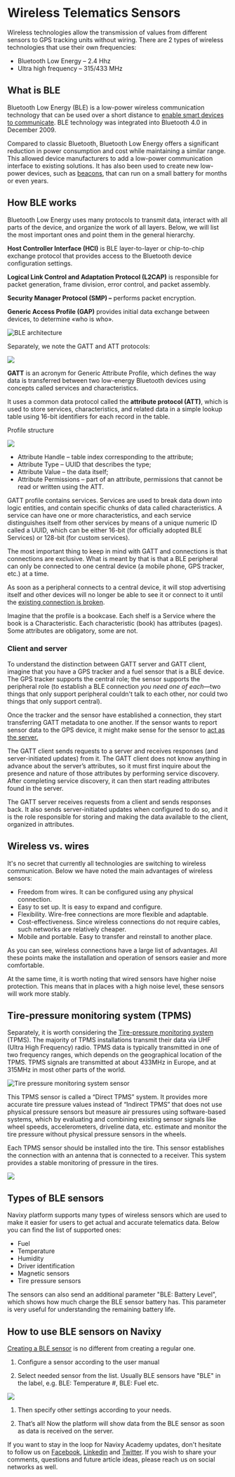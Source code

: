 # Wireless Telematics Sensors

Wireless technologies allow the transmission of values from different sensors to GPS tracking units without wiring. There are 2 types of wireless technologies that use their own frequencies:

- Bluetooth Low Energy – 2.4 Hhz
- Ultra high frequency – 315/433 MHz

## What is BLE

Bluetooth Low Energy (BLE) is a low-power wireless communication technology that can be used over a short distance to [enable smart devices to communicate](https://www.centare.com/blog/what_is_bluetooth_low_energy/). BLE technology was integrated into Bluetooth 4.0 in December 2009.

Compared to classic Bluetooth, Bluetooth Low Energy offers a significant reduction in power consumption and cost while maintaining a similar range. This allowed device manufacturers to add a low-power communication interface to existing solutions. It has also been used to create new low-power devices, such as [beacons](https://www.navixy.com/blog/teltonika-ble-beacons/), that can run on a small battery for months or even years.

## How BLE works

Bluetooth Low Energy uses many protocols to transmit data, interact with all parts of the device, and organize the work of all layers. Below, we will list the most important ones and point them in the general hierarchy.

**Host Controller Interface (HCI)** is BLE layer-to-layer or chip-to-chip exchange protocol that provides access to the Bluetooth device configuration settings.

**Logical Link Control and Adaptation Protocol (L2CAP)** is responsible for packet generation, frame division, error control, and packet assembly.

**Security Manager Protocol (SMP) –** performs packet encryption.

**Generic Access Profile (GAP)** provides initial data exchange between devices, to determine «who is who».

![BLE architecture](https://www.navixy.com/wp-content/uploads/2021/01/ble-protocols.png)

Separately, we note the GATT and ATT protocols:

![](attachments/imagen-20231019-232843.png)

**GATT** is an acronym for Generic Attribute Profile, which defines the way data is transferred between two low-energy Bluetooth devices using concepts called services and characteristics.

It uses a common data protocol called the **attribute protocol (ATT)**, which is used to store services, characteristics, and related data in a simple lookup table using 16-bit identifiers for each record in the table.

Profile structure

![](attachments/imagen-20231019-232914.png)

- Attribute Handle – table index corresponding to the attribute;
- Attribute Type – UUID that describes the type;
- Attribute Value – the data itself;
- Attribute Permissions – part of an attribute, permissions that cannot be read or written using the ATT.

GATT profile contains services. Services are used to break data down into logic entities, and contain specific chunks of data called characteristics. A service can have one or more characteristics, and each service distinguishes itself from other services by means of a unique numeric ID called a UUID, which can be either 16-bit (for officially adopted BLE Services) or 128-bit (for custom services).

The most important thing to keep in mind with GATT and connections is that connections are exclusive. What is meant by that is that a BLE peripheral can only be connected to one central device (a mobile phone, GPS tracker, etc.) at a time.

As soon as a peripheral connects to a central device, it will stop advertising itself and other devices will no longer be able to see it or connect to it until the [existing connection is broken](https://learn.adafruit.com/introduction-to-bluetooth-low-energy/gatt).

Imagine that the profile is a bookcase. Each shelf is a Service where the book is a Characteristic. Each characteristic (book) has attributes (pages). Some attributes are obligatory, some are not.

### Client and server

To understand the distinction between GATT server and GATT client, imagine that you have a GPS tracker and a fuel sensor that is a BLE device. The GPS tracker supports the central role; the sensor supports the peripheral role (to establish a BLE connection *you need one of each*—two things that only support peripheral couldn't talk to each other, nor could two things that only support central).

Once the tracker and the sensor have established a connection, they start transferring GATT metadata to one another. If the sensor wants to report sensor data to the GPS device, it might make sense for the sensor to [act as the server.](https://developer.android.com/guide/topics/connectivity/bluetooth-le)

The GATT client sends requests to a server and receives responses (and server-initiated updates) from it. The GATT client does not know anything in advance about the server’s attributes, so it must first inquire about the presence and nature of those attributes by performing service discovery. After completing service discovery, it can then start reading attributes found in the server.

The GATT server receives requests from a client and sends responses back. It also sends server-initiated updates when configured to do so, and it is the role responsible for storing and making the data available to the client, organized in attributes.

## Wireless vs. wires

It's no secret that currently all technologies are switching to wireless communication. Below we have noted the main advantages of wireless sensors:

- Freedom from wires. It can be configured using any physical connection.
- Easy to set up. It is easy to expand and configure.
- Flexibility. Wire-free connections are more flexible and adaptable.
- Cost-effectiveness. Since wireless connections do not require cables, such networks are relatively cheaper.
- Mobile and portable. Easy to transfer and reinstall to another place.

As you can see, wireless connections have a large list of advantages. All these points make the installation and operation of sensors easier and more comfortable.

At the same time, it is worth noting that wired sensors have higher noise protection. This means that in places with a high noise level, these sensors will work more stably.

## Tire-pressure monitoring system (TPMS)

Separately, it is worth considering the [Tire-pressure monitoring system](https://en.wikipedia.org/wiki/Tire-pressure_monitoring_system) (TPMS). The majority of TPMS installations transmit their data via UHF (Ultra High Frequency) radio. TPMS data is typically transmitted in one of two frequency ranges, which depends on the geographical location of the TPMS. TPMS signals are transmitted at about 433MHz in Europe, and at 315MHz in most other parts of the world.

![Tire pressure monitoring system sensor](https://www.navixy.com/wp-content/uploads/2021/01/tire-pressure-monitoring-system-sensor.jpg)

This TPMS sensor is called a “Direct TPMS” system. It provides more accurate tire pressure values instead of “Indirect TPMS” that does not use physical pressure sensors but measure air pressures using software-based systems, which by evaluating and combining existing sensor signals like wheel speeds, accelerometers, driveline data, etc. estimate and monitor the tire pressure without physical pressure sensors in the wheels.

Each TPMS sensor should be installed into the tire. This sensor establishes the connection with an antenna that is connected to a receiver. This system provides a stable monitoring of pressure in the tires.

![](attachments/imagen-20231019-232937.png)

## Types of BLE sensors

Navixy platform supports many types of wireless sensors which are used to make it easier for users to get actual and accurate telematics data. Below you can find the list of supported ones:

- Fuel
- Temperature
- Humidity
- Driver identification
- Magnetic sensors
- Tire pressure sensors

The sensors can also send an additional parameter "BLE: Battery Level", which shows how much charge the BLE sensor battery has. This parameter is very useful for understanding the remaining battery life.

## How to use BLE sensors on Navixy

[Creating a BLE sensor](https://www.navixy.com/docs/user/web-interface-docs/devices-doc/sensors-and-buttons/measurement-sensor/) is no different from creating a regular one.

1. Configure a sensor according to the user manual

1. Select needed sensor from the list. Usually BLE sensors have "BLE" in the label, e.g. BLE: Temperature #, BLE: Fuel etc.

![](attachments/imagen-20231019-233836.png)

1. Then specify other settings according to your needs.

1. That’s all! Now the platform will show data from the BLE sensor as soon as data is received on the server.

If you want to stay in the loop for Navixy Academy updates, don't hesitate to follow us on [Facebook](https://www.facebook.com/NavixyGPS/), [Linkedin](https://www.linkedin.com/company/navixy/) and [Twitter](https://twitter.com/NAVIXY). If you wish to share your comments, questions and future article ideas, please reach us on social networks as well.
